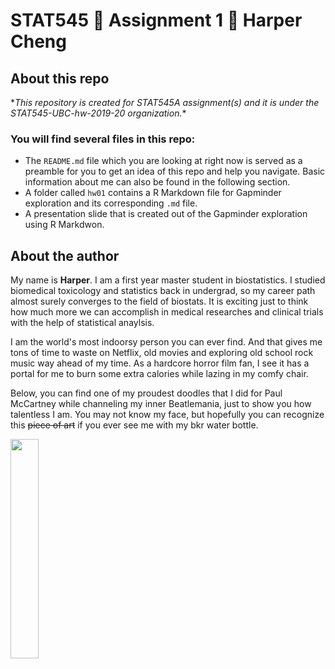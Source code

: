 # STAT545 :hear_no_evil: Assignment 1 :see_no_evil: Harper Cheng
## About this repo
\**This repository is created for STAT545A assignment(s) and it is under the STAT545-UBC-hw-2019-20 organization.*\*

### You will find several files in this repo:
- The `README.md` file which you are looking at right now is served as a preamble for you to get an idea of this repo and help you navigate. Basic information about me can also be found in the following section.
- A folder called `hw01` contains a R Markdown file for Gapminder exploration and its corresponding `.md` file.
- A presentation slide that is created out of the Gapminder exploration using R Markdwon.

## About the author
My name is **Harper**. I am a first year master student in biostatistics. I studied biomedical toxicology and statistics back in undergrad, so my career path almost surely converges to the field of biostats. It is exciting just to think how much more we can accomplish in medical researches and clinical trials with the help of statistical anaylsis.

I am the world's most indoorsy person you can ever find. And that gives me tons of time to waste on Netflix, old movies and exploring old school rock music way ahead of my time. As a hardcore horror film fan, I see it has a portal for me to burn some extra calories while lazing in my comfy chair. 

Below, you can find one of my proudest doodles that I did for Paul McCartney while channeling my inner Beatlemania, just to show you how talentless I am. You may not know my face, but hopefully you can recognize this <del>piece of art</del> if you ever see me with my bkr water bottle.

<img src="https://user-images.githubusercontent.com/54858618/64444765-c2def780-d089-11e9-80a8-a327d42c8856.jpeg" width="30%">
